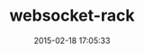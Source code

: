 ---
layout: post
title:  "websocket-rack"
repo:   "imanel/websocket-rack"
date:   2015-02-18 17:05:33
gemurl: http://github.com/imanel/websocket-rack
---